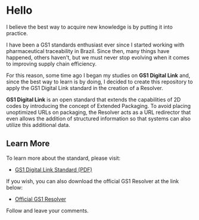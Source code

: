 # Hello

I believe the best way to acquire new knowledge is by putting it into practice.

I have been a GS1 standards enthusiast ever since I started working with pharmaceutical traceability in Brazil. Since then, many things have happened, others haven't, but we must never stop evolving when it comes to improving supply chain efficiency.

For this reason, some time ago I began my studies on **GS1 Digital Link** and, since the best way to learn is by doing, I decided to create this repository to apply the GS1 Digital Link standard in the creation of a Resolver.

**GS1 Digital Link** is an open standard that extends the capabilities of 2D codes by introducing the concept of Extended Packaging. To avoid placing unoptimized URLs on packaging, the Resolver acts as a URL redirector that even allows the addition of structured information so that systems can also utilize this additional data.

## Learn More

To learn more about the standard, please visit:

- [GS1 Digital Link Standard (PDF)](https://www.gs1.org/docs/Digital-Link/GS1_Digital_link_Standard_i1.1.pdf)

If you wish, you can also download the official GS1 Resolver at the link below:

- [Official GS1 Resolver](https://github.com/gs1/GS1_DigitalLink_Resolver_CE)

Follow and leave your comments.
